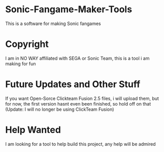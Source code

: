 # Sonic-Fangame-Maker-Tools
This is a software for making Sonic fangames
# Copyright
I am in NO WAY affiliated with SEGA or Sonic Team, this is a tool i am making for fun
# Future Updates and Other Stuff
If you want Open-Sorce Clickteam Fusion 2.5 files, i will upload them, but for now, the first version hasnt even been finished, so hold off on that (Update: I will no longer be using ClickTeam Fusion)
# Help Wanted
I am looking for a tool to help build this project, any help will be admired

